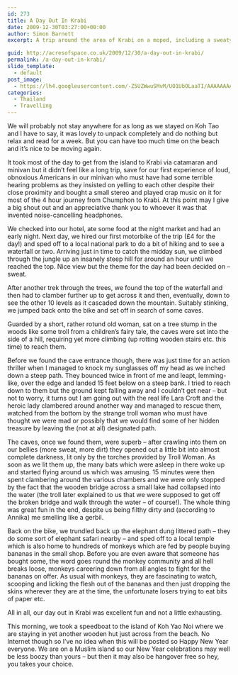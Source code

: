 ```yaml
---
id: 273
title: A Day Out In Krabi
date: 2009-12-30T03:27:00+00:00
author: Simon Barnett
excerpt: A trip around the area of Krabi on a moped, including a sweaty climb up a hill, a crawl through some caves and a visit to a temple which is home to tons of monkeys.

guid: http://acresofspace.co.uk/2009/12/30/a-day-out-in-krabi/
permalink: /a-day-out-in-krabi/
slide_template:
  - default
post_image:
  - https://lh4.googleusercontent.com/-Z5UZWwuSMvM/UO1UbOLaaTI/AAAAAAAAADg/DUi674y_D8I/s640/DSC_0089.JPG
categories:
  - Thailand
  - Travelling
---
```

We will probably not stay anywhere for as long as we stayed on Koh Tao and I have to say, it was lovely to unpack completely and do nothing but relax and read for a week. But you can have too much time on the beach and it&#8217;s nice to be moving again.

It took most of the day to get from the island to Krabi via catamaran and minivan but it didn&#8217;t feel like a long trip, save for our first experience of loud, obnoxious Americans in our minivan who must have had some terrible hearing problems as they insisted on yelling to each other despite their close proximity and bought a small stereo and played crap music on it for most of the 4 hour journey from Chumphon to Krabi. At this point may I give a big shout out and an appreciative thank you to whoever it was that invented noise-cancelling headphones.

We checked into our hotel, ate some food at the night market and had an early night. Next day, we hired our first motorbike of the trip (£4 for the day!) and sped off to a local national park to do a bit of hiking and to see a waterfall or two. Arriving just in time to catch the midday sun, we climbed through the jungle up an insanely steep hill for around an hour until we reached the top. Nice view but the theme for the day had been decided on &#8211; sweat.

After another trek through the trees, we found the top of the waterfall and then had to clamber further up to get across it and then, eventually, down to see the other 10 levels as it cascaded down the mountain. Suitably stinking, we jumped back onto the bike and set off in search of some caves.

Guarded by a short, rather rotund old woman, sat on a tree stump in the woods like some troll from a children&#8217;s fairy tale, the caves were set into the side of a hill, requiring yet more climbing (up rotting wooden stairs etc. this time) to reach them.

Before we found the cave entrance though, there was just time for an action thriller when I managed to knock my sunglasses off my head as we inched down a steep path. They bounced twice in front of me and leapt, lemming-like, over the edge and landed 15 feet below on a steep bank. I tried to reach down to them but the ground kept falling away and I couldn&#8217;t get near &#8211; but not to worry, it turns out I am going out with the real life Lara Croft and the heroic lady clambered around another way and managed to rescue them, watched from the bottom by the strange troll woman who must have thought we were mad or possibly that we would find some of her hidden treasure by leaving the (not at all) designated path.

The caves, once we found them, were superb &#8211; after crawling into them on our bellies (more sweat, more dirt) they opened out a little bit into almost complete darkness, lit only by the torches provided by Troll Woman. As soon as we lit them up, the many bats which were asleep in there woke up and started flying around us which was amusing. 15 minutes were then spent clambering around the various chambers and we were only stopped by the fact that the wooden bridge across a small lake had collapsed into the water (the troll later explained to us that we were supposed to get off the broken bridge and walk through the water &#8211; of course!). The whole thing was great fun in the end, despite us being filthy dirty and (according to Annika) me smelling like a gerbil.

Back on the bike, we trundled back up the elephant dung littered path &#8211; they do some sort of elephant safari nearby &#8211; and sped off to a local temple which is also home to hundreds of monkeys which are fed by people buying bananas in the small shop. Before you are even aware that someone has bought some, the word goes round the monkey community and all hell breaks loose, monkeys careering down from all angles to fight for the bananas on offer. As usual with monkeys, they are fascinating to watch, scooping and licking the flesh out of the bananas and then just dropping the skins wherever they are at the time, the unfortunate losers trying to eat bits of paper etc.

All in all, our day out in Krabi was excellent fun and not a little exhausting.

This morning, we took a speedboat to the island of Koh Yao Noi where we are staying in yet another wooden hut just across from the beach. No Internet though so I&#8217;ve no idea when this will be posted so Happy New Year everyone. We are on a Muslim island so our New Year celebrations may well be less boozy than yours &#8211; but then it may also be hangover free so hey, you takes your choice.
